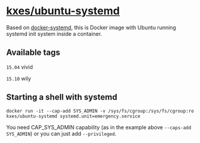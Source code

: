 # [kxes/ubuntu-systemd](https://hub.docker.com/r/kxes/ubuntu-systemd/)

Based on [docker-systemd](https://github.com/dockerimages/docker-systemd), this is Docker image with Ubuntu running systemd init system inside a container.

## Available tags

`15.04` vivid

`15.10` wily

## Starting a shell with systemd

```
docker run -it --cap-add SYS_ADMIN -v /sys/fs/cgroup:/sys/fs/cgroup:ro kxes/ubuntu-systemd systemd.unit=emergency.service
```

You need CAP_SYS_ADMIN capability (as in the example above `--caps-add SYS_ADMIN`) or you can just add `--privileged`.